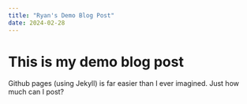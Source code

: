 ```yaml
---
title: "Ryan's Demo Blog Post"
date: 2024-02-28
---
```

# This is my demo blog post
Github pages (using Jekyll) is far easier than I ever imagined. Just how much can I post?
